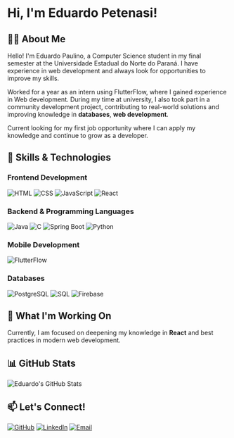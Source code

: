# Hi, I'm Eduardo Petenasi!

## 👨‍💻 About Me
Hello! I'm Eduardo Paulino, a Computer Science student in my final semester at the Universidade Estadual do Norte do Paraná. I have experience in web development and always look for opportunities to improve my skills.

Worked for a year as an intern using FlutterFlow, where I gained experience in Web development. During my time at university, I also took part in a community development project, contributing to real-world solutions and improving knowledge in **databases**, **web development**.

Current looking for my first job opportunity where I can apply my knowledge and continue to grow as a developer.

## 🚀 Skills & Technologies
### Frontend Development
![HTML](https://img.shields.io/badge/HTML5-E34F26?style=for-the-badge&logo=html5&logoColor=white)
![CSS](https://img.shields.io/badge/CSS3-1572B6?style=for-the-badge&logo=css3&logoColor=white)
![JavaScript](https://img.shields.io/badge/JavaScript-F7DF1E?style=for-the-badge&logo=javascript&logoColor=black)
![React](https://img.shields.io/badge/React-61DAFB?style=for-the-badge&logo=react&logoColor=white)

### Backend & Programming Languages
![Java](https://img.shields.io/badge/Java-007396?style=for-the-badge&logo=java&logoColor=white)
![C](https://img.shields.io/badge/C-00599C?style=for-the-badge&logo=c&logoColor=white)
![Spring Boot](https://img.shields.io/badge/Spring%20Boot-6DB33F?style=for-the-badge&logo=springboot&logoColor=white)
![Python](https://img.shields.io/badge/Python-3776AB?style=for-the-badge&logo=python&logoColor=white)

### Mobile Development
![FlutterFlow](https://img.shields.io/badge/FlutterFlow-02569B?style=for-the-badge&logo=flutter&logoColor=white)

### Databases
![PostgreSQL](https://img.shields.io/badge/PostgreSQL-336791?style=for-the-badge&logo=postgresql&logoColor=white)
![SQL](https://img.shields.io/badge/SQL-1572B6?style=for-the-badge&logo=sql&logoColor=white)
![Firebase](https://img.shields.io/badge/Firebase-FFCA28?style=for-the-badge&logo=firebase&logoColor=white)

## 🔭 What I'm Working On
Currently, I am focused on deepening my knowledge in **React** and best practices in modern web development.

## 📊 GitHub Stats
![Eduardo's GitHub Stats](https://github-readme-stats.vercel.app/api?username=yourusername&show_icons=true&theme=dark)

## 📫 Let's Connect!
[![GitHub](https://img.shields.io/badge/GitHub-181717?style=for-the-badge&logo=github&logoColor=white)](https://github.com/Sussego)
[![LinkedIn](https://img.shields.io/badge/LinkedIn-0A66C2?style=for-the-badge&logo=linkedin&logoColor=white)](https://linkedin.com/in/eduardo-paulino-sussego)
[![Email](https://img.shields.io/badge/Email-D14836?style=for-the-badge&logo=gmail&logoColor=white)](mailto:eduardopetenasi@gmail.com)

<!--
**Sussego/Sussego** is a ✨ _special_ ✨ repository because its `README.md` (this file) appears on your GitHub profile.

Here are some ideas to get you started:

- 🔭 I’m currently working on ...
- 🌱 I’m currently learning ...
- 👯 I’m looking to collaborate on ...
- 🤔 I’m looking for help with ...
- 💬 Ask me about ...
- 📫 How to reach me: ...
- 😄 Pronouns: ...
- ⚡ Fun fact: ...
-->
